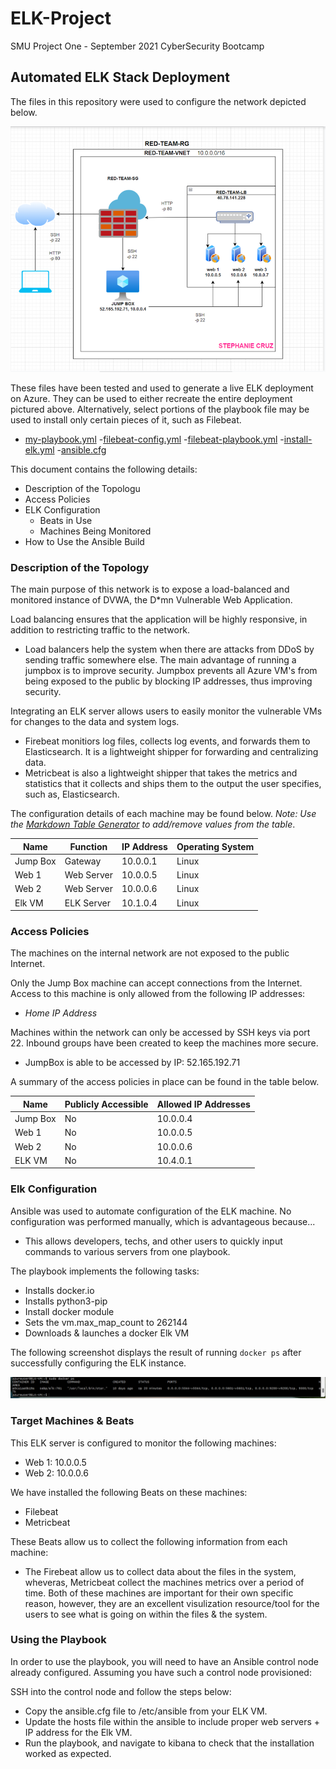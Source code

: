 # ELK-Project
SMU Project One - September 2021 CyberSecurity Bootcamp
## Automated ELK Stack Deployment

The files in this repository were used to configure the network depicted below.

[![RED TEAM RG.PNG](https://github.com/scruzy666/ELK-Project/blob/main/Images/RED%20TEAM%20RG.PNG "RED TEAM RG.PNG")](https://github.com/scruzy666/ELK-Project/blob/main/Images/RED%20TEAM%20RG.PNG "RED TEAM RG.PNG")

These files have been tested and used to generate a live ELK deployment on Azure. They can be used to either recreate the entire deployment pictured above. Alternatively, select portions of the playbook file may be used to install only certain pieces of it, such as Filebeat.

  - [my-playbook.yml](http://https://github.com/scruzy666/ELK-Project/blob/main/Ansible/my-playbook.yml "my-playbook.yml")
  -[filebeat-config.yml](http://https://github.com/scruzy666/ELK-Project/blob/main/Ansible/filebeat-config.yml "filebeat-config.yml")
  -[filebeat-playbook.yml](http:/https://github.com/scruzy666/ELK-Project/blob/main/Ansible/filebeat-playbook.yml/ "filebeat-playbook.yml")
  -[install-elk.yml](http://https://github.com/scruzy666/ELK-Project/blob/main/Ansible/install-elk.yml "install-elk.yml")
  -[ansible.cfg](http://https://github.com/scruzy666/ELK-Project/blob/main/Ansible/ansible.cfg "ansible.cfg")

This document contains the following details:
- Description of the Topologu
- Access Policies
- ELK Configuration
  - Beats in Use
  - Machines Being Monitored
- How to Use the Ansible Build


### Description of the Topology

The main purpose of this network is to expose a load-balanced and monitored instance of DVWA, the D*mn Vulnerable Web Application.

Load balancing ensures that the application will be highly responsive, in addition to restricting traffic to the network.
- Load balancers help the system when there are attacks from DDoS by sending traffic somewhere else. The main advantage of running a jumpbox is to improve security. Jumpbox prevents all Azure VM's from being exposed to the public by blocking IP addresses, thus improving security.

Integrating an ELK server allows users to easily monitor the vulnerable VMs for changes to the data and system logs.
- Firebeat monitiors log files, collects log events, and forwards them to Elasticsearch. It is a lightweight shipper for forwarding and centralizing data. 
- Metricbeat is also a lightweight shipper that takes the metrics and statistics that it collects and ships them to the output the user specifies, such as, Elasticsearch.

The configuration details of each machine may be found below.
_Note: Use the [Markdown Table Generator](http://www.tablesgenerator.com/markdown_tables) to add/remove values from the table_.

| Name     | Function | IP Address | Operating System |
|----------|----------|------------|------------------|
| Jump Box | Gateway  | 10.0.0.1   | Linux            |
| Web 1    | Web Server| 10.0.0.5   | Linux            |
| Web 2    | Web Server| 10.0.0.6   | Linux            |
| Elk VM   | ELK Server| 10.1.0.4   | Linux            |

### Access Policies

The machines on the internal network are not exposed to the public Internet. 

Only the Jump Box machine can accept connections from the Internet. Access to this machine is only allowed from the following IP addresses:
- *Home IP Address*

Machines within the network can only be accessed by SSH keys via port 22. Inbound groups have been created to keep the machines more secure.
- JumpBox is able to be accessed by IP: 52.165.192.71

A summary of the access policies in place can be found in the table below.

| Name     | Publicly Accessible | Allowed IP Addresses |
|----------|---------------------|----------------------|
| Jump Box | No                  | 10.0.0.4             |
| Web 1    | No                  | 10.0.0.5             |
| Web 2    | No                  | 10.0.0.6             |
| ELK VM   | No                  | 10.4.0.1             |


### Elk Configuration

Ansible was used to automate configuration of the ELK machine. No configuration was performed manually, which is advantageous because...
- This allows developers, techs, and other users to quickly input commands to various servers from one playbook.

The playbook implements the following tasks:
- Installs docker.io 
- Installs python3-pip
- Install docker module
- Sets the vm.max_map_count to 262144
- Downloads & launches a docker Elk VM

The following screenshot displays the result of running `docker ps` after successfully configuring the ELK instance.

[![docker_ps_output](https://github.com/scruzy666/ELK-Project/blob/main/Images/elk%20docker%20ps.PNG "docker_ps_output")](http:https://github.com/scruzy666/ELK-Project/blob/main/Images/elk%20docker%20ps.PNG// "docker_ps_output")

### Target Machines & Beats
This ELK server is configured to monitor the following machines:
- Web 1: 10.0.0.5
- Web 2: 10.0.0.6

We have installed the following Beats on these machines:
- Filebeat
- Metricbeat

These Beats allow us to collect the following information from each machine:
- The Firebeat allow us to collect data about the files in the system, wheveras, Metricbeat collect the machines metrics over a period of time. Both of these machines are important for their own specific reason, however, they are an excellent visulization resource/tool for the users to see what is going on within the files & the system. 

### Using the Playbook
In order to use the playbook, you will need to have an Ansible control node already configured. Assuming you have such a control node provisioned: 

SSH into the control node and follow the steps below:
- Copy the ansible.cfg file to /etc/ansible from your ELK VM.
- Update the hosts file within the ansible to include proper web servers + IP address for the Elk VM.
- Run the playbook, and navigate to kibana to check that the installation worked as expected.


